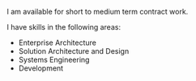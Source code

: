 I am available for short to medium term contract work.

I have skills in the following areas:

* Enterprise Architecture
* Solution Architecture and Design
* Systems Engineering
* Development
